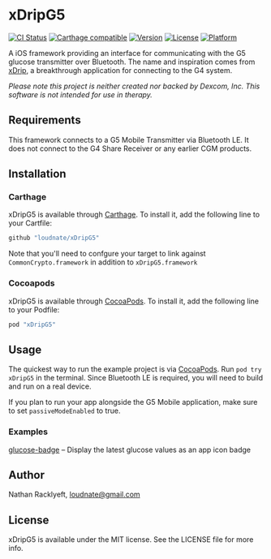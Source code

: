 # xDripG5

[![CI Status](http://img.shields.io/travis/loudnate/xDripG5.svg?style=flat)](https://travis-ci.org/loudnate/xDripG5)
[![Carthage compatible](https://img.shields.io/badge/Carthage-compatible-4BC51D.svg?style=flat)](https://github.com/Carthage/Carthage)
[![Version](https://img.shields.io/cocoapods/v/xDripG5.svg?style=flat)](http://cocoapods.org/pods/xDripG5)
[![License](https://img.shields.io/cocoapods/l/xDripG5.svg?style=flat)](http://cocoapods.org/pods/xDripG5)
[![Platform](https://img.shields.io/cocoapods/p/xDripG5.svg?style=flat)](http://cocoapods.org/pods/xDripG5)

A iOS framework providing an interface for communicating with the G5 glucose transmitter over Bluetooth. The name and inspiration comes from [xDrip](http://stephenblackwasalreadytaken.github.io/xDrip/), a breakthrough application for connecting to the G4 system.

*Please note this project is neither created nor backed by Dexcom, Inc. This software is not intended for use in therapy.*

## Requirements

This framework connects to a G5 Mobile Transmitter via Bluetooth LE. It does not connect to the G4 Share Receiver or any earlier CGM products.

## Installation

### Carthage

xDripG5 is available through [Carthage](https://github.com/Carthage/Carthage). To install it, add the following line to your Cartfile:

```ruby
github "loudnate/xDripG5"
```

Note that you'll need to confgure your target to link against `CommonCrypto.framework` in addition to `xDripG5.framework`

### Cocoapods

xDripG5 is available through [CocoaPods](http://cocoapods.org). To install
it, add the following line to your Podfile:

```ruby
pod "xDripG5"
```

## Usage

The quickest way to run the example project is via [CocoaPods](http://cocoapods.org). Run `pod try xDripG5` in the terminal. 
Since Bluetooth LE is required, you will need to build and run on a real device.

If you plan to run your app alongside the G5 Mobile application, make sure to set `passiveModeEnabled` to true.

### Examples

[glucose-badge](https://github.com/dennisgove/glucose-badge) – Display the latest glucose values as an app icon badge



## Author

Nathan Racklyeft, loudnate@gmail.com

## License

xDripG5 is available under the MIT license. See the LICENSE file for more info.
